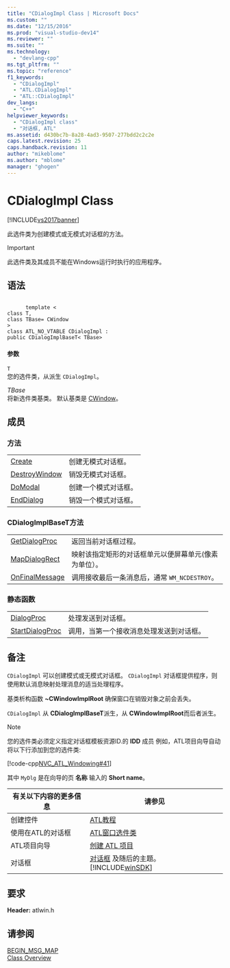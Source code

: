 ```yaml
---
title: "CDialogImpl Class | Microsoft Docs"
ms.custom: ""
ms.date: "12/15/2016"
ms.prod: "visual-studio-dev14"
ms.reviewer: ""
ms.suite: ""
ms.technology: 
  - "devlang-cpp"
ms.tgt_pltfrm: ""
ms.topic: "reference"
f1_keywords: 
  - "CDialogImpl"
  - "ATL.CDialogImpl"
  - "ATL::CDialogImpl"
dev_langs: 
  - "C++"
helpviewer_keywords: 
  - "CDialogImpl class"
  - "对话框, ATL"
ms.assetid: d430bc7b-8a28-4ad3-9507-277bdd2c2c2e
caps.latest.revision: 25
caps.handback.revision: 11
author: "mikeblome"
ms.author: "mblome"
manager: "ghogen"
---
```

# CDialogImpl Class
[!INCLUDE[vs2017banner](../../assembler/inline/includes/vs2017banner.md)]

此选件类为创建模式或无模式对话框的方法。  
  
> [!IMPORTANT]
>  此选件类及其成员不能在Windows运行时执行的应用程序。  
  
## 语法  
  
```  
  
      template <  
class T,  
class TBase= CWindow   
>  
class ATL_NO_VTABLE CDialogImpl :  
public CDialogImplBaseT< TBase>  
```  
  
#### 参数  
 `T`  
 您的选件类，从派生 `CDialogImpl`。  
  
 *TBase*  
 将新选件类基类。  默认基类是 [CWindow](../../atl/reference/cwindow-class.md)。  
  
## 成员  
  
### 方法  
  
|||  
|-|-|  
|[Create](../Topic/CDialogImpl::Create.md)|创建无模式对话框。|  
|[DestroyWindow](../Topic/CDialogImpl::DestroyWindow.md)|销毁无模式对话框。|  
|[DoModal](../Topic/CDialogImpl::DoModal.md)|创建一个模式对话框。|  
|[EndDialog](../Topic/CDialogImpl::EndDialog.md)|销毁一个模式对话框。|  
  
### CDialogImplBaseT方法  
  
|||  
|-|-|  
|[GetDialogProc](../Topic/CDialogImpl::GetDialogProc.md)|返回当前对话框过程。|  
|[MapDialogRect](../Topic/CDialogImpl::MapDialogRect.md)|映射该指定矩形的对话框单元以便屏幕单元\(像素为单位）。|  
|[OnFinalMessage](../Topic/CDialogImpl::OnFinalMessage.md)|调用接收最后一条消息后，通常 `WM_NCDESTROY`。|  
  
### 静态函数  
  
|||  
|-|-|  
|[DialogProc](../Topic/CDialogImpl::DialogProc.md)|处理发送到对话框。|  
|[StartDialogProc](../Topic/CDialogImpl::StartDialogProc.md)|调用，当第一个接收消息处理发送到对话框。|  
  
## 备注  
 `CDialogImpl` 可以创建模式或无模式对话框。  `CDialogImpl` 对话框提供程序，则使用默认消息映射处理消息的适当处理程序。  
  
 基类析构函数 **~CWindowImplRoot** 确保窗口在销毁对象之前会丢失。  
  
 `CDialogImpl` 从 **CDialogImplBaseT**派生，从 **CWindowImplRoot**而后者派生。  
  
> [!NOTE]
>  您的选件类必须定义指定对话框模板资源ID.的 **IDD** 成员  例如，ATL项目向导自动将以下行添加到您的选件类:  
  
 [!code-cpp[NVC_ATL_Windowing#41](../../atl/codesnippet/CPP/cdialogimpl-class_1.h)]  
  
 其中 `MyDlg` 是在向导的页 **名称** 输入的 **Short name**。  
  
|有关以下内容的更多信息|请参见|  
|-----------------|---------|  
|创建控件|[ATL教程](../../atl/active-template-library-atl-tutorial.md)|  
|使用在ATL的对话框|[ATL窗口选件类](../../atl/atl-window-classes.md)|  
|ATL项目向导|[创建 ATL 项目](../../atl/reference/creating-an-atl-project.md)|  
|对话框|[对话框](http://msdn.microsoft.com/library/windows/desktop/ms632588) 及随后的主题。[!INCLUDE[winSDK](../../atl/includes/winsdk_md.md)]|  
  
## 要求  
 **Header:** atlwin.h  
  
## 请参阅  
 [BEGIN\_MSG\_MAP](../Topic/BEGIN_MSG_MAP.md)   
 [Class Overview](../../atl/atl-class-overview.md)